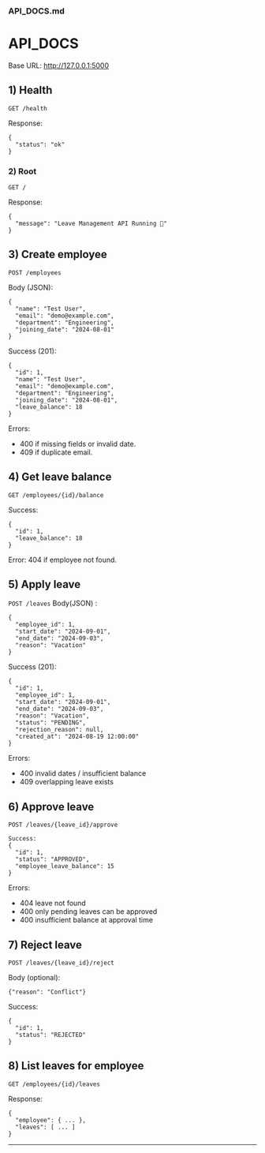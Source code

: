 ### **API_DOCS.md**

# API_DOCS

Base URL: http://127.0.0.1:5000

## 1) Health
`GET /health`

Response:
```
{
  "status": "ok"
}
```
### 2) Root

`GET /`

Response:
```
{
  "message": "Leave Management API Running 🚀"
}
```

## 3) Create employee

`POST /employees`

Body (JSON):
```
{
  "name": "Test User",
  "email": "demo@example.com",
  "department": "Engineering",
  "joining_date": "2024-08-01"
}
```

Success (201):
```
{
  "id": 1,
  "name": "Test User",
  "email": "demo@example.com",
  "department": "Engineering",
  "joining_date": "2024-08-01",
  "leave_balance": 18
}
```
Errors:
  -  400 if missing fields or invalid date.
  -  409 if duplicate email.

## 4) Get leave balance

`GET /employees/{id}/balance`

Success:
```
{
  "id": 1,
  "leave_balance": 18
}
```

Error: 404 if employee not found.

## 5) Apply leave

`POST /leaves`
Body(JSON) :

```
{
  "employee_id": 1,
  "start_date": "2024-09-01",
  "end_date": "2024-09-03",
  "reason": "Vacation"
}
```

Success (201):
```
{
  "id": 1,
  "employee_id": 1,
  "start_date": "2024-09-01",
  "end_date": "2024-09-03",
  "reason": "Vacation",
  "status": "PENDING",
  "rejection_reason": null,
  "created_at": "2024-08-19 12:00:00"
}
```
Errors:
  -  400 invalid dates / insufficient balance
  -  409 overlapping leave exists

## 6) Approve leave

`POST /leaves/{leave_id}/approve`

```
Success:
{
  "id": 1,
  "status": "APPROVED",
  "employee_leave_balance": 15
}
```

Errors:
  -  404 leave not found
  -  400 only pending leaves can be approved
  -  400 insufficient balance at approval time

## 7) Reject leave

`POST /leaves/{leave_id}/reject`

Body (optional):
```
{"reason": "Conflict"}
```
Success:
```
{
  "id": 1,
  "status": "REJECTED"
}
```

## 8) List leaves for employee

`GET /employees/{id}/leaves`

Response:
```
{
  "employee": { ... },
  "leaves": [ ... ]
}
```

---